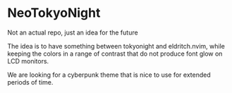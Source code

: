 # NeoTokyoNight
Not an actual repo, just an idea for the future

The idea is to have something between tokyonight and eldritch.nvim, while keeping the colors in a range of contrast that do not produce font glow on LCD monitors.

We are looking for a cyberpunk theme that is nice to use for extended periods of time.
